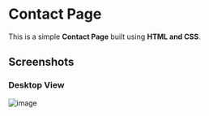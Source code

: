 # Contact Page

This is a simple **Contact Page** built using **HTML and CSS**.

## Screenshots

### **Desktop View**
![image](https://github.com/user-attachments/assets/d8aed188-d828-4a75-b9fe-5a2397a0c870)

